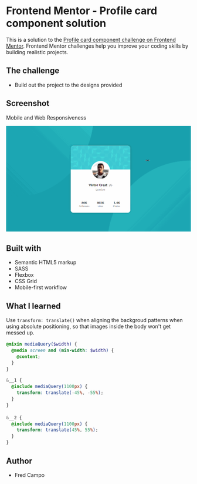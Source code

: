 # Frontend Mentor - Profile card component solution

This is a solution to the [Profile card component challenge on Frontend Mentor](https://www.frontendmentor.io/challenges/profile-card-component-cfArpWshJ). Frontend Mentor challenges help you improve your coding skills by building realistic projects.

## The challenge

- Build out the project to the designs provided

## Screenshot

Mobile and Web Responsiveness

![Mobile and Web Responsiveness GIF](images/result_responsive.gif)

## Built with

- Semantic HTML5 markup
- SASS
- Flexbox
- CSS Grid
- Mobile-first workflow

## What I learned

Use `transform: translate()` when aligning the backgroud patterns when using absolute positioning, so that images inside the body won't get messed up.

```scss
@mixin mediaQuery($width) {
  @media screen and (min-width: $width) {
    @content;
  }
}
```

```scss
&__1 {
  @include mediaQuery(1100px) {
    transform: translate(-45%, -55%);
  }
}

&__2 {
  @include mediaQuery(1100px) {
    transform: translate(45%, 55%);
  }
}
```

## Author

- Fred Campo
